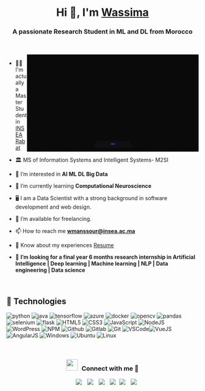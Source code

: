 <h1 align="center">Hi 👋, I'm <a href="https://100rabhcsmc.github.io/Me.io/" target="blank">
Wassima</a></h1>
<h3 align="center">A passionate Research Student in ML and DL from Morocco </h3>
<br>
<br>
<a target="_blank" align="center">
  <img align="right" top="100" width="450" alt="GIF" src="https://github.com/wassima-manssour/wassima-manssour-portfolio/blob/main/images/giphy.gif">
</a>


- 👩‍🎓 I'm actually a Master Student in <a href="https://insea.ac.ma/" target="blank">INSEA Rabat</a>

- 🏛️ MS of Information Systems and Intelligent Systems- M2SI

- 💝 I’m interested in **AI ML DL Big Data**

- 🌱 I’m currently learning **Computational Neuroscience**

- 🖥️ I am a Data Scientist with a strong background in software development and web design.

- 🤝 I’m available for freelancing.

- 📫 How to reach me **wmanssour@insea.ac.ma**

- 📄 Know about my experiences <a href="https://github.com/wassima-manssour/wassima-manssour-portfolio/blob/main/resume/Wassima_CV_2022.pdf target=b_blank" target="blank">Resume</a>

- 👀  **I’m looking for a final year 6 months research internship in Artificial Intelligence | Deep learning | Machine learning | NLP | Data engineering | Data science**

<br/>

## :wrench: Technologies
![python](https://img.icons8.com/color/30/python.png)
![java](https://img.icons8.com/color/30/java.png)
![tensorflow](https://img.icons8.com/color/30/tensorflow.png)
![azure](https://img.icons8.com/color/30/azure.png)
![docker](https://img.icons8.com/color/30/docker.png)
![opencv](https://img.icons8.com/color/30/opencv.png)
![pandas](https://img.icons8.com/color/30/pandas.png)
![selenium](https://img.icons8.com/color/30/selenium.png)
![flask](https://img.icons8.com/color/30/flask.png)
![HTML5](https://img.icons8.com/color/30/html-5.png)
![CSS3](https://img.icons8.com/color/30/css3.png)
![JavaScript](https://img.icons8.com/color/30/javascript.png)
![NodeJS](https://img.icons8.com/color/30/nodejs.png)
![WordPress](https://img.icons8.com/color/30/wordpress.png)
![NPM](https://img.icons8.com/color/30/npm.png)
![Github](https://img.icons8.com/material-outlined/30/github.png)
![Gitlab](https://img.icons8.com/color/30/gitlab.png)
![Git](https://img.icons8.com/color/30/git.png)
![VSCode](https://img.icons8.com/color/30/visual-studio-code-2019.png)![VueJS](https://img.icons8.com/color/30/vue-js.png)
![AngularJS](https://img.icons8.com/color/30/angularjs.png)
![Windows](https://img.icons8.com/color/30/windows-10.png)
![Ubuntu](https://img.icons8.com/color/30/ubuntu--v1.png)
![Linux](https://img.icons8.com/color/30/linux.png)

<br/>

<h3 align="center" > <img src="https://media.giphy.com/media/iY8CRBdQXODJSCERIr/giphy.gif" width="30" height="30" style="margin-right: 10px;">Connect with me 🤝 </h3>

<p align="center">

 <div align="center"  class="icons-social" style="margin-left: 10px;">
        <a style="margin-left: 10px;"  target="_blank" href="https://www.linkedin.com/in/wassima-manssour-b48a7018a/">
		          <img src="https://img.icons8.com/doodle/40/000000/linkedin--v2.png"></a>
        <a style="margin-left: 10px;" target="_blank" href="https://github.com/wassima-manssour">
		          <img src="https://img.icons8.com/doodle/40/000000/github--v1.png"></a>
        <a style="margin-left: 10px;" target="_blank" href="https://www.instagram.com/wassima_manssour_/?hl=en">
		          <img src="https://img.icons8.com/doodle/40/000000/instagram-new--v2.png"></a>
	      <a style="margin-left: 10px;" target="_blank" href="https://www.youtube.com/channel/UCGFdt2CaE53qXorFvKSAi_g">
		          <img src="https://img.icons8.com/doodle/1x/youtube--v2.png" ></a>
	      <a style="margin-left: 5px;" target="_blank" href="https://github.com/wassima-manssour/wassima-manssour-portfolio/blob/main/resume/Wassima_CV_2022.pdf target=b_blank">
		          <img src="https://img.icons8.com/plasticine/0.5x/resume.png" ></a>
        <a style="margin-left: 10px;" target="_blank" href="https://www.buymeacoffee.com/manswassimW">
		          <img src="https://img.icons8.com/plasticine/0.5x/coffee-to-go.png" ></a> 
              
  </div>

</p>
